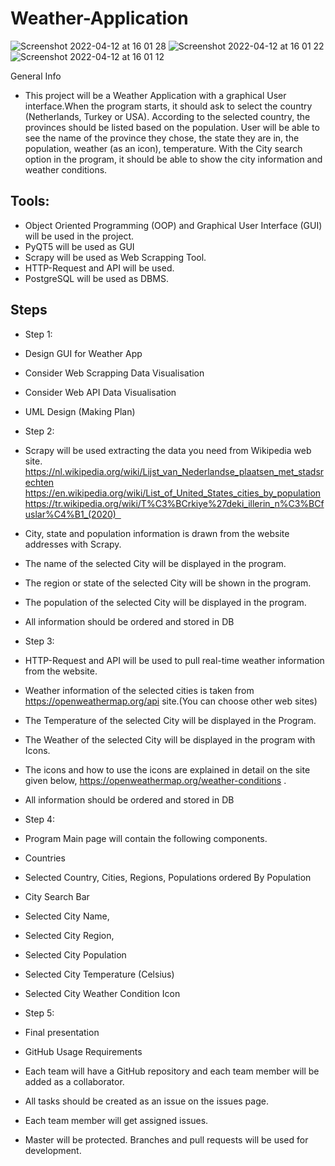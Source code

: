 # Weather-Application

![Screenshot 2022-04-12 at 16 01 28](https://user-images.githubusercontent.com/65411256/162979970-91d6e96a-3fee-419d-837e-2a1d4f40a823.png)
![Screenshot 2022-04-12 at 16 01 22](https://user-images.githubusercontent.com/65411256/162979975-b026754f-e07b-4d5a-8164-502f7a32da4b.png)
![Screenshot 2022-04-12 at 16 01 12](https://user-images.githubusercontent.com/65411256/162979979-e13613ac-3f16-4565-9267-cad3b5100284.png)


General Info
* This project will be a Weather Application with a graphical User interface.When the program starts, it should ask to select the country (Netherlands, Turkey or USA). According to the selected country, the provinces should be listed based on the population. User will be able to see the name of the province they chose, the state they are in, the population, weather (as an icon), temperature. With the City search option in the program, it should be able to show the city information and weather conditions.

## Tools:
* Object Oriented Programming (OOP) and Graphical User Interface (GUI) will be used in the project.
* PyQT5 will be used as GUI
* Scrapy will be used as Web Scrapping Tool.
* HTTP-Request and API will be used.
* PostgreSQL will be used as DBMS.



## Steps


* Step 1:
* Design GUI for Weather App
* Consider Web Scrapping Data Visualisation
* Consider Web API Data Visualisation
* UML Design (Making Plan)


* Step 2:
* Scrapy will be used extracting the data you need from Wikipedia web site.  
https://nl.wikipedia.org/wiki/Lijst_van_Nederlandse_plaatsen_met_stadsrechten
https://en.wikipedia.org/wiki/List_of_United_States_cities_by_population https://tr.wikipedia.org/wiki/T%C3%BCrkiye%27deki_illerin_n%C3%BCfuslar%C4%B1_(2020)  
* City, state and population information is drawn from the website addresses with Scrapy.
* The name of the selected City will be displayed in the program.
* The region or state of the selected City will be shown in the program.
* The population of the selected City will be displayed in the program.
* All information should be ordered and stored in DB   


* Step 3:

* HTTP-Request and API will be used to pull real-time weather information from the website.
* Weather information of the selected cities is taken from https://openweathermap.org/api site.(You can choose other web sites)
* The Temperature of the selected City will be displayed in the Program.
* The Weather of the selected City will be displayed in the program with Icons.
* The icons and how to use the icons are explained in detail on the site given below,
https://openweathermap.org/weather-conditions .
* All information should be ordered and stored in DB

* Step 4:
* Program Main page will contain the following components.
* Countries
* Selected Country, Cities, Regions, Populations ordered By Population
* City Search Bar
* Selected City Name,
* Selected City Region,
* Selected City Population
* Selected City Temperature (Celsius)
* Selected City Weather Condition Icon  


* Step 5:
* Final presentation 

* GitHub Usage Requirements
* Each team will have a GitHub repository and each team member will be added as a collaborator. 
* All tasks should be created as an issue on the issues page.  
* Each team member will get assigned issues.  
* Master will be protected. Branches and pull requests will be used for development.
